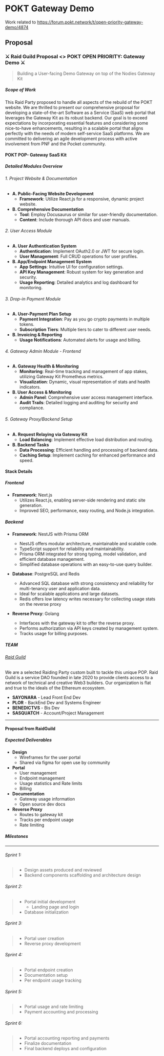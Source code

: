 # POKT Gateway Demo

Work related to https://forum.pokt.network/t/open-priority-gateway-demo/4874

## Proposal

### ⚔️ Raid Guild Proposal <> POKT OPEN PRIORITY: Gateway Demo  ⚔️

> Building a User-facing Demo Gateway on top of the Nodies Gateway Kit

##### Scope of Work
This Raid Party proposed to handle all aspects of the rebuild of the POKT website. We are thrilled to present our comprehensive proposal for developing a state-of-the-art Software as a Service (SaaS) web portal that leverages the Gateway Kit as its robust backend. Our goal is to exceed expectations by incorporating essential features and considering some nice-to-have enhancements, resulting in a scalable portal that aligns perfectly with the needs of modern self-service SaaS platforms. We are committed to delivering an agile development process with active involvement from PNF and the Pocket community.

#### POKT POP- Gateway SaaS Kit

##### Detailed Modules Overview

###### 1. Project Website & Documentation
- **A. Public-Facing Website Development**
  - **Framework**: Utilize React.js for a responsive, dynamic project website.
- **B. Comprehensive Documentation**
  - **Tool**: Employ Docusaurus or similar for user-friendly documentation.
  - **Content**: Include thorough API docs and user manuals.

###### 2. User Access Module
- **A. User Authentication System**
  - **Authentication**: Implement OAuth2.0 or JWT for secure login.
  - **User Management**: Full CRUD operations for user profiles.
- **B. App/Endpoint Management System**
  - **App Settings**: Intuitive UI for configuration settings.
  - **API Key Management**: Robust system for key generation and security.
  - **Usage Reporting**: Detailed analytics and log dashboard for monitoring.

###### 3. Drop-in Payment Module
- **A. User-Payment Plan Setup**
  - **Payment Integration**: Pay as you go crypto payments in multiple tokens.
  - **Subscription Tiers**: Multiple tiers to cater to different user needs.
- **B. Invoicing & Reporting**
  - **Usage Notifications**: Automated alerts for usage and billing.

###### 4. Gateway Admin Module - Frontend
- **A. Gateway Health & Monitoring**
  - **Monitoring**: Real-time tracking and management of app stakes, utilizing Gateway Kit Prometheus metrics.
  - **Visualization**: Dynamic, visual representation of stats and health indicators.
- **B. User Access & Monitoring**
  - **Admin Panel**: Comprehensive user access management interface.
  - **Audit Trails**: Detailed logging and auditing for security and compliance.

###### 5. Gateway Proxy/Backend Setup
- **A. Request Relaying via Gateway Kit**
  - **Load Balancing**: Implement effective load distribution and routing.
- **B. Backend Tasks**
  - **Data Processing**: Efficient handling and processing of backend data.
  - **Caching Setup**: Implement caching for enhanced performance and speed.


#### Stack Details

##### Frontend
- **Framework**: Next.js
  - Utilizes React.js, enabling server-side rendering and static site generation.
  - Improved SEO, performance, easy routing, and Node.js integration.

##### Backend
- **Framework**: NestJS with Prisma ORM
  - NestJS offers modular architecture, maintainable and scalable code.
  - TypeScript support for reliability and maintainability.
  - Prisma ORM integrated for strong typing, model validation, and efficient database management.
  - Simplified database operations with an easy-to-use query builder.

- **Database**: PostgreSQL and Redis
  - Advanced SQL database with strong consistency and reliability for multi-tenancy user and application data.
  - Ideal for scalable applications and large datasets.
  - Redis offers low latency writes necessary for collecting usage stats on the reverse proxy

- **Reverse Proxy**: Golang
  - Interfaces with the gateway kit to offer the reverse proxy.
  - Performs authorization via API keys created by management system.
  - Tracks usage for billing purposes.


##### TEAM
###### [Raid Guild](https://www.raidguild.org/portfolio)
We are a selected Raiding Party custom built to tackle this unique POP. Raid Guild is a service DAO founded in late 2020 to provide clients access to a network of technical and creative Web3 builders. Our organization is flat and true to the ideals of the Ethereum ecosystem.

- **SAYONARA** - Lead Front End Dev
- **PLOR** - BackEnd Dev and Systems Engineer
- **BENEDICTVS** - Bis Dev
- **SASQUATCH** - Account/Project Management
---
#### Proposal from RaidGuild
    
##### Expected Deliverables
- **Design**
    - Wireframes for the user portal
    - Shared via figma for open use by community
- **Portal**
    - User management
    - Endpoint management
    - Usage statistics and Rate limits
    - Billing
- **Documentation**
    - Gateway usage information
    - Open source dev docs
- **Reverse Proxy**
    - Routes to gateway kit
    - Tracks per endpoint usage
    - Rate limiting


##### **Milestones**
---
###### Sprint 1: 
> - Design assets produced and reviewed
> - Backend components scaffolding and architecture design

###### Sprint 2: 
> - Portal initial development
>   - Landing page and login
> - Database initialization

###### Sprint 3: 
> - Portal user creation
> - Reverse proxy development

###### Sprint 4:
> - Portal endpoint creation
> - Documentation setup
> - Per endpoint usage tracking

###### Sprint 5:
> - Portal usage and rate limiting
> - Payment accounting and processing

###### Sprint 6:
> - Portal accounting reporting and payments
> - Finalize documentation
> - Final backend deploys and configuration
